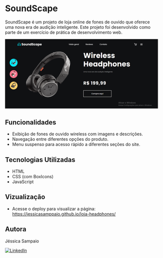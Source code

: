 # SoundScape

SoundScape é um projeto de loja online de fones de ouvido que oferece uma nova era de audição inteligente. Este projeto foi desenvolvido como parte de um exercício de prática de desenvolvimento web.

![Banner](./img/preview.png)

## Funcionalidades

- Exibição de fones de ouvido wireless com imagens e descrições.
- Navegação entre diferentes opções do produto.
- Menu suspenso para acesso rápido a diferentes seções do site.

## Tecnologias Utilizadas

- HTML
- CSS (com BoxIcons)
- JavaScript

## Vizualização

- Acesse o deploy para visualizar a página: https://jessicasamppaio.github.io/loja-headphones/

## Autora
Jéssica Sampaio

[![LinkedIn](https://img.shields.io/badge/-LinkedIn-0077B5?style=flat-square&logo=linkedin&logoColor=white)](https://www.linkedin.com/in/jessicasamppaio)